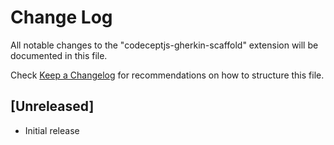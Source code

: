 # Change Log
All notable changes to the "codeceptjs-gherkin-scaffold" extension will be documented in this file.

Check [Keep a Changelog](http://keepachangelog.com/) for recommendations on how to structure this file.

## [Unreleased]
- Initial release